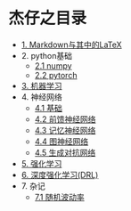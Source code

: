 # 杰仔之目录

- [1. Markdown与其中的LaTeX](markdown/markdown)
- 2\. python基础
  - [2.1 numpy](python/numpy)
  - [2.2 pytorch](python/numpy)
- [3. 机器学习](ml/ml)
- 4\. 神经网络
  - [4.1 基础](nn/basic.md)
  - [4.2 前馈神经网络](nn/feedforward.md)
  - [4.3 记忆神经网络](nn/memory.md)
  - [4.4 图神经网络](nn/graph.md)  
  - [4.5 生成对抗网络](nn/GAN.md)
- [5. 强化学习](DRL/RL.md)
- [6. 深度强化学习(DRL)](DRL/DRL)
- 7\. 杂记
  - [7.1 随机波动率](notes/sv.md)